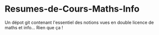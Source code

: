# Resumes-de-Cours-Maths-Info

Un dépot git contenant l'essentiel des notions vues en double licence de maths et info... Rien que ça !

